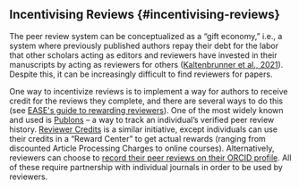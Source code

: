 ## Incentivising Reviews {#incentivising-reviews}

The peer review system can be conceptualized as a “gift economy,” i.e., a system where previously published authors repay their debt for the labor that other scholars acting as editors and reviewers have invested in their manuscripts by acting as reviewers for others ([Kaltenbrunner et al., 2021](https://doi.org/10.1177/01622439211068798)). Despite this, it can be increasingly difficult to find reviewers for papers.

One way to incentivize reviews is to implement a way for authors to receive credit for the reviews they complete, and there are several ways to do this (see [EASE's guide to rewarding reviewers](https://ease.org.uk/rewarding-reviewers/)). One of the most widely known and used is [Publons](http://publons.com/) – a way to track an individual’s verified peer review history. [Reviewer Credits](https://www.reviewercredits.com/) is a similar initiative, except individuals can use their credits in a “Reward Center” to get actual rewards (ranging from discounted Article Processing Charges to online courses). Alternatively, reviewers can choose to [record their peer reviews on their ORCID profile](https://info.orcid.org/documentation/workflows/peer-review-workflow/). All of these require partnership with individual journals in order to be used by reviewers.
